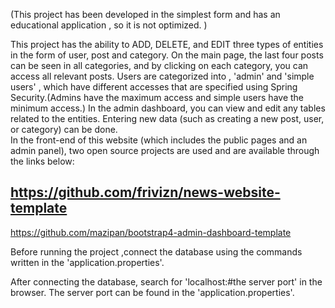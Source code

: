 (This project has been developed in the simplest form and has an educational application , so it is not optimized. )

This project has the ability to ADD, DELETE, and EDIT three types of entities in the form of user, post and category.
On the main page, the last four posts can be seen in all categories, and by clicking on each category, you can access all relevant posts.
Users are categorized into , 'admin' and 'simple users' , which have different accesses that are specified using Spring Security.(Admins have the maximum access and simple users have the minimum access.)
In the admin dashboard, you can view and edit any tables related to the entities. Entering new data (such as creating a new post, user, or category) can be done.  
In the front-end of this website (which includes the public pages and an admin panel), two open source projects are used and are available through the links below:

https://github.com/frivizn/news-website-template
-
https://github.com/mazipan/bootstrap4-admin-dashboard-template

Before running the project ,connect the database using the commands written in the 'application.properties'.

After connecting the database, search for 'localhost:#the server port' in the browser. The server port can be found in the 'application.properties'.
